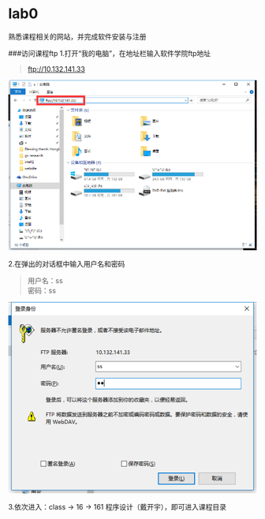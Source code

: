 # lab0
熟悉课程相关的网站，并完成软件安装与注册

###访问课程ftp
1.打开“我的电脑”，在地址栏输入软件学院ftp地址

> ftp://10.132.141.33

![](https://github.com/java-a/lab0/blob/master/raw/address.png)

2.在弹出的对话框中输入用户名和密码

>用户名：ss  
密码：ss

![](https://github.com/java-a/lab0/blob/master/raw/login.png)

3.依次进入：class -> 16 -> 161 程序设计（戴开宇），即可进入课程目录
